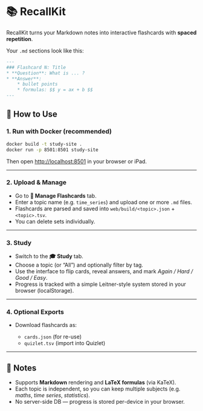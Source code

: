 # 📚 RecallKit

RecallKit turns your Markdown notes into interactive flashcards with **spaced repetition**.  

Your `.md` sections look like this:

```markdown
---
### Flashcard N: Title
* **Question**: What is ... ?
* **Answer**:
    * bullet points
    * formulas: $$ y = ax + b $$
---
```

## 🚀 How to Use

### 1. Run with Docker (recommended)

```bash
docker build -t study-site .
docker run -p 8501:8501 study-site
```

Then open [http://localhost:8501](http://localhost:8501) in your browser or iPad.

---

### 2. Upload & Manage

* Go to **📂 Manage Flashcards** tab.
* Enter a topic name (e.g. `time_series`) and upload one or more `.md` files.
* Flashcards are parsed and saved into `web/build/<topic>.json` + `<topic>.tsv`.
* You can delete sets individually.

---

### 3. Study

* Switch to the **🎓 Study** tab.
* Choose a topic (or “All”) and optionally filter by tag.
* Use the interface to flip cards, reveal answers, and mark *Again / Hard / Good / Easy*.
* Progress is tracked with a simple Leitner-style system stored in your browser (localStorage).

---

### 4. Optional Exports

* Download flashcards as:

  * `cards.json` (for re-use)
  * `quizlet.tsv` (import into Quizlet)

---

## 📝 Notes

* Supports **Markdown** rendering and **LaTeX formulas** (via KaTeX).
* Each topic is independent, so you can keep multiple subjects (e.g. *maths*, *time series*, *statistics*).
* No server-side DB — progress is stored per-device in your browser.
